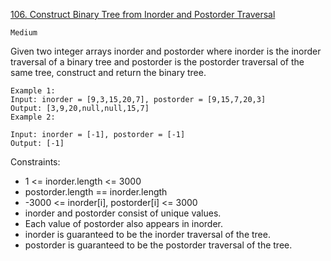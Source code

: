 [106. Construct Binary Tree from Inorder and Postorder Traversal](https://leetcode.com/problems/construct-binary-tree-from-inorder-and-postorder-traversal/)

`Medium`

Given two integer arrays inorder and postorder where inorder is the inorder traversal of a binary tree and postorder is the postorder traversal of the same tree, construct and return the binary tree.

```
Example 1:
Input: inorder = [9,3,15,20,7], postorder = [9,15,7,20,3]
Output: [3,9,20,null,null,15,7]
Example 2:

Input: inorder = [-1], postorder = [-1]
Output: [-1]
```

Constraints:

- 1 <= inorder.length <= 3000
- postorder.length == inorder.length
- -3000 <= inorder[i], postorder[i] <= 3000
- inorder and postorder consist of unique values.
- Each value of postorder also appears in inorder.
- inorder is guaranteed to be the inorder traversal of the tree.
- postorder is guaranteed to be the postorder traversal of the tree.